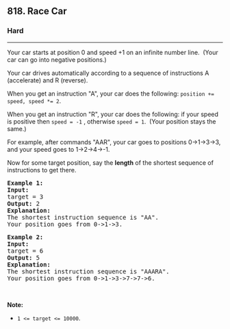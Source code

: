 <h2>818. Race Car</h2><h3>Hard</h3><hr><div><p>Your car starts at position 0 and speed +1 on an infinite number line.&nbsp; (Your car can go into negative positions.)</p>

<p>Your car drives automatically according to a sequence of instructions A (accelerate) and R (reverse).</p>

<p>When you get an instruction "A", your car does the following:&nbsp;<code>position += speed, speed *= 2</code>.</p>

<p>When you get an instruction "R", your car does the following: if your speed is positive then&nbsp;<code>speed = -1</code>&nbsp;, otherwise&nbsp;<code>speed = 1</code>.&nbsp; (Your position stays the same.)</p>

<p>For example, after commands "AAR", your car goes to positions 0-&gt;1-&gt;3-&gt;3, and your speed goes to 1-&gt;2-&gt;4-&gt;-1.</p>

<p>Now for some target position, say the <strong>length</strong> of the shortest sequence of instructions to get there.</p>

<pre><strong>Example 1:</strong>
<strong>Input:</strong> 
target = 3
<strong>Output:</strong> 2
<strong>Explanation:</strong> 
The shortest instruction sequence is "AA".
Your position goes from 0-&gt;1-&gt;3.
</pre>

<pre><strong>Example 2:</strong>
<strong>Input:</strong> 
target = 6
<strong>Output:</strong> 5
<strong>Explanation:</strong> 
The shortest instruction sequence is "AAARA".
Your position goes from 0-&gt;1-&gt;3-&gt;7-&gt;7-&gt;6.
</pre>

<p>&nbsp;</p>

<p><strong>Note: </strong></p>

<ul>
	<li><code>1 &lt;= target &lt;= 10000</code>.</li>
</ul>
</div>